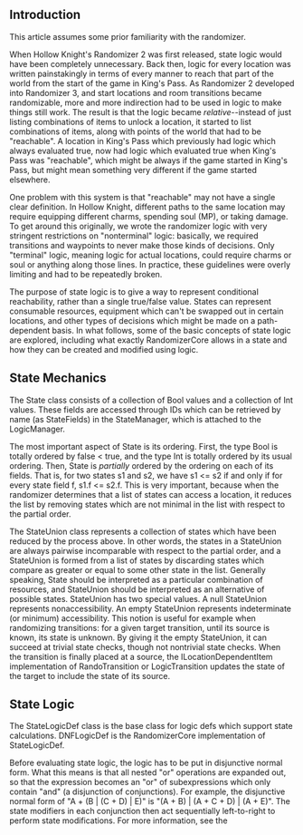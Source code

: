 ## Introduction

This article assumes some prior familiarity with the randomizer.

When Hollow Knight's Randomizer 2 was first released, state logic would have been completely unnecessary. Back then, logic for every location was written painstakingly in terms of every manner to reach that part of the world from the start of the game in King's Pass. As Randomizer 2 developed into Randomizer 3, and start locations and room transitions became randomizable, more and more indirection had to be used in logic to make things still work. The result is that the logic became *relative*--instead of just listing combinations of items to unlock a location, it started to list combinations of items, along with points of the world that had to be "reachable". A location in King's Pass which previously had logic which always evaluated true, now had logic which evaluated true when King's Pass was "reachable", which might be always if the game started in King's Pass, but might mean something very different if the game started elsewhere.

One problem with this system is that "reachable" may not have a single clear definition. In Hollow Knight, different paths to the same location may require equipping different charms, spending soul (MP), or taking damage. To get around this originally, we wrote the randomizer logic with very stringent restrictions on "nonterminal" logic: basically, we required transitions and waypoints to never make those kinds of decisions. Only "terminal" logic, meaning logic for actual locations, could require charms or soul or anything along those lines. In practice, these guidelines were overly limiting and had to be repeatedly broken.

The purpose of state logic is to give a way to represent conditional reachability, rather than a single true/false value. States can represent consumable resources, equipment which can't be swapped out in certain locations, and other types of decisions which might be made on a path-dependent basis. In what follows, some of the basic concepts of state logic are explored, including what exactly RandomizerCore allows in a state and how they can be created and modified using logic.

## State Mechanics

The State class consists of a collection of Bool values and a collection of Int values. These fields are accessed through IDs which can be retrieved by name (as StateFields) in the StateManager, which is attached to the LogicManager.

The most important aspect of State is its ordering. First, the type Bool is totally ordered by false < true, and the type Int is totally ordered by its usual ordering. Then, State is *partially* ordered by the ordering on each of its fields. That is, for two states s1 and s2, we have s1 <= s2 if and only if for every state field f, s1.f <= s2.f. This is very important, because when the randomizer determines that a list of states can access a location, it reduces the list by removing states which are not minimal in the list with respect to the partial order.

The StateUnion class represents a collection of states which have been reduced by the process above. In other words, the states in a StateUnion are always pairwise incomparable with respect to the partial order, and a StateUnion is formed from a list of states by discarding states which compare as greater or equal to some other state in the list. Generally speaking, State should be interpreted as a particular combination of resources, and StateUnion should be interpreted as an alternative of possible states. StateUnion has two special values. A null StateUnion represents nonaccessibility. An empty StateUnion represents indeterminate (or minimum) accessibility. This notion is useful for example when randomizing transitions: for a given target transition, until its source is known, its state is unknown. By giving it the empty StateUnion, it can succeed at trivial state checks, though not nontrivial state checks. When the transition is finally placed at a source, the ILocationDependentItem implementation of RandoTransition or LogicTransition updates the state of the target to include the state of its source.

## State Logic

The StateLogicDef class is the base class for logic defs which support state calculations. DNFLogicDef is the RandomizerCore implementation of StateLogicDef.

Before evaluating state logic, the logic has to be put in disjunctive normal form. What this means is that all nested "or" operations are expanded out, so that the expression becomes an "or" of subexpressions which only contain "and" (a disjunction of conjunctions). For example, the disjunctive normal form of "A + (B | (C + D) | E)" is "(A + B) | (A + C + D) | (A + E)". The state modifiers in each conjunction then act sequentially left-to-right to perform state modifications. For more information, see the 